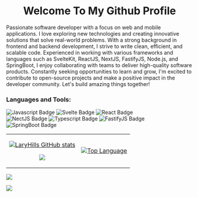 <!-- - 👋 Hi, I’m @laryhills
- 👀 I’m interested in SvelteKit, React JS, Node JS , Python , PHP, GraphQL
- 🌱 I’m currently learning ReactNative, Blockchain
- 💞️ I’m looking to collaborate on Web Dev and other projects
- 📫 contact me via email - hilaryokoh@gmail.com , on facebook  -->

<h1 align="center">Welcome To My Github Profile</h1>

<p>
  Passionate software developer with a focus on web and mobile applications. I love exploring new technologies and creating innovative solutions that solve real-world problems. With a strong background in frontend and backend development, I strive to write clean, efficient, and scalable code. Experienced in working with various frameworks and languages such as SvelteKit, ReactJS, NextJS, FastifyJS,  Node.js, and SpringBoot, I enjoy collaborating with teams to deliver high-quality software products. Constantly seeking opportunities to learn and grow, I'm excited to contribute to open-source projects and make a positive impact in the developer community. Let's build amazing things together!
  </p>



<div>
 <h3>Languages and Tools:</h3>

![Javascript Badge](https://img.shields.io/badge/-Javascript-F0DB4F?style=for-the-badge&labelColor=black&logo=javascript&logoColor=F0DB4F)
![Svelte Badge](https://img.shields.io/badge/SvelteKit-FF3E00?style=for-the-badge&logo=Svelte&logoColor=white)
![React Badge](https://img.shields.io/badge/-React-61DBFB?style=for-the-badge&labelColor=black&logo=react&logoColor=61DBFB)  
![NectJS Badge](https://img.shields.io/badge/next.js-000000?style=for-the-badge&logo=nextdotjs&logoColor=white)
![Typescript Badge](https://img.shields.io/badge/-typescript-3178C6?style=for-the-badge&labelColor=black&logo=typescript&logoColor=3178C6)
![FastifyJS Badge](https://img.shields.io/badge/fastify-202020?style=for-the-badge&logo=fastify&logoColor=white)
![SpringBoot Badge](https://img.shields.io/badge/Spring_Boot-F2F4F9?style=for-the-badge&logo=spring-boot)
 



<table>
<tr>
 <td>
<p align='center'>
<a href="http://www.github.com/laryhills"><img src="https://github-readme-stats-snowy-nu.vercel.app/api?username=laryhills&theme=algolia&show_icons=true" alt="LaryHills GitHub stats" /></a>
</p>
 <p align='center'>
 <a href="http://www.github.com/laryhills"><img src="https://github-readme-streak-stats-laryhills.vercel.app/?user=laryhills&stroke=facc15&background=000000&ring=facc15&fire=facc15&currStreakNum=facc15&currStreakLabel=facc15&sideNums=facc15&sideLabels=facc15&dates=facc15&hide_border=true" /></a>
 </p>



 </td>


 <td>
  <a href="https://github.com/laryhills" align="left"><img src="https://github-readme-stats-snowy-nu.vercel.app/api/top-langs/?username=laryhills&size_weight=0.5&count_weight=0.5&langs_count=12&title_color=facc15&text_color=facc15&icon_color=f97316&bg_color=000000&hide_border=true&locale=en&custom_title=Top%20%Languages" alt="Top Language" /></a>
   

 </td>
</tr>
</table>



[![](https://raw.githubusercontent.com/laryhills/github-profile-summary/master/profile-summary-card-output/github_dark/0-profile-details.svg)](https://github.com/vn7n24fzkq/github-profile-summary-cards)





<!-- [![Ashutosh's github activity graph](https://activity-graph.herokuapp.com/graph?username=lekan1&theme=react-dark)](https://github.com/ashutosh00710/github-readme-activity-graph) -->
![](./profile-3d-contrib/profile-night-green.svg)


<!-- <div align='center'>
 <h3> Profile Visit 🙈 </h3>

![visitors](https://komarev.com/ghpvc/?username=laryhills)
</div>
 -->
<!---
laryhills/laryhills is a ✨ special ✨ repository because its `README.md` (this file) appears on your GitHub profile.
You can click the Preview link to take a look at your changes.
--->
